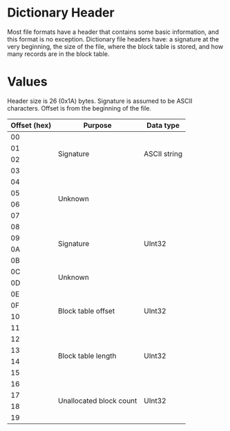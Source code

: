 # Dictionary Header

Most file formats have a header that contains some basic information, and this format is no exception. Dictionary file headers have: a signature at the very beginning, the size of the file, where the block table is stored, and how many records are in the block table.

# Values

Header size is 26 (0x1A) bytes. Signature is assumed to be ASCII characters. Offset is from the beginning of the file.

<table>

<thead>
<tr>
<th>Offset (hex)</th> <th>Purpose</th> <th>Data type</th>
</tr>
</thead>

<tbody>

<tr>
<td>00</td> <td rowspan="4">Signature</td> <td rowspan="4">ASCII string</td>
</tr>
<tr><td>01</td></tr>
<tr><td>02</td></tr>
<tr><td>03</td></tr>

<tr>
<td>04</td> <td rowspan="4" colspan="2">Unknown</td>
</tr>
<tr><td>05</td></tr>
<tr><td>06</td></tr>
<tr><td>07</td></tr>

<tr>
<td>08</td> <td rowspan="4">Signature</td> <td rowspan="4">UInt32</td>
</tr>
<tr><td>09</td></tr>
<tr><td>0A</td></tr>
<tr><td>0B</td></tr>

<tr>
<td>0C</td> <td rowspan="2" colspan="2">Unknown</td>
</tr>
<tr><td>0D</td></tr>

<tr>
<td>0E</td> <td rowspan="4">Block table offset</td> <td rowspan="4">UInt32</td>
</tr>
<tr><td>0F</td></tr>
<tr><td>10</td></tr>
<tr><td>11</td></tr>

<tr>
<td>12</td> <td rowspan="4">Block table length</td> <td rowspan="4">UInt32</td>
</tr>
<tr><td>13</td></tr>
<tr><td>14</td></tr>
<tr><td>15</td></tr>

<tr>
<td>16</td> <td rowspan="4">Unallocated block count</td> <td rowspan="4">UInt32</td>
</tr>
<tr><td>17</td></tr>
<tr><td>18</td></tr>
<tr><td>19</td></tr>

</tbody>

</table>